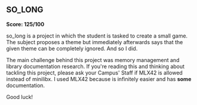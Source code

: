 ## SO_LONG

**Score: 125/100**

so_long is a project in which the student is tasked to create a small game. The subject proposes a theme but immediately afterwards says that the given theme can be completely ignored. And so I did.

The main challenge behind this project was memory management and library documentation research. If you're reading this and thinking about tackling this project, please ask your Campus' Staff if MLX42 is allowed instead of minilibx. I used MLX42 because is infinitely easier and has **some** documentation.

Good luck!
